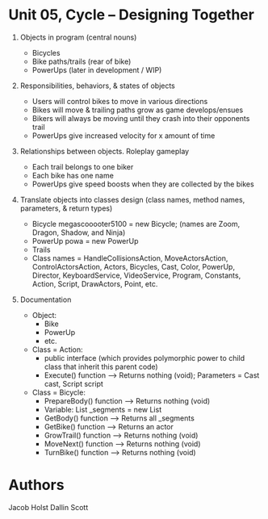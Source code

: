 # Unit 05, Cycle – Designing Together

1.	Objects in program (central nouns)
    * Bicycles
    * Bike paths/trails (rear of bike)
    * PowerUps (later in development / WIP)

2.	Responsibilities, behaviors, & states of objects
    * Users will control bikes to move in various directions
    * Bikes will move & trailing paths grow as game develops/ensues
    * Bikers will always be moving until they crash into their opponents trail
    * PowerUps give increased velocity for x amount of time 

3.	Relationships between objects. Roleplay gameplay
    * Each trail belongs to one biker
    * Each bike has one name
    * PowerUps give speed boosts when they are collected by the bikes

4.	Translate objects into classes design (class names, method names, parameters, & return types)
    * Bicycle megascooooter5100 = new Bicycle; (names are Zoom, Dragon, Shadow, and Ninja)
    * PowerUp powa = new PowerUp
    * Trails
    * Class names = HandleCollisionsAction, MoveActorsAction, ControlActorsAction, Actors, Bicycles, Cast, Color, PowerUp, Director, KeyboardService, VideoService, Program, Constants, Action, Script, DrawActors, Point, etc.

5.	Documentation
    * Object:
        * Bike
        * PowerUp
        * etc.
    * Class = Action:
        * public interface (which provides polymorphic power to child class that inherit this parent code)
        * Execute() function --> Returns nothing (void); Parameters = Cast cast, Script script
    * Class = Bicycle:
        * PrepareBody() function --> Returns nothing (void)
        * Variable: List<Actor> _segments = new List<Actor>
        * GetBody() function --> Returns all _segments
        * GetBike() function --> Returns an actor
        * GrowTrail() function --> Returns nothing (void)
        * MoveNext() function --> Returns nothing (void)
        * TurnBike() function --> Returns nothing (void)


# Authors
Jacob Holst
Dallin Scott
